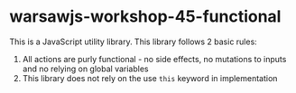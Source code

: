 # warsawjs-workshop-45-functional
This is a JavaScript utility library.
This library follows 2 basic rules:
1. All actions are purly functional - no side effects, no mutations to inputs and no relying on global variables
2. This library does not rely on the use `this` keyword in implementation